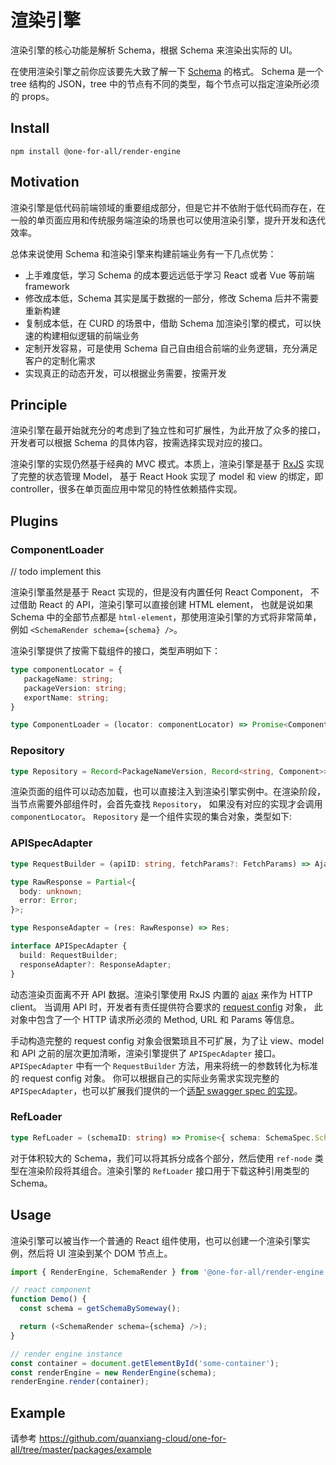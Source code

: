 # 渲染引擎

渲染引擎的核心功能是解析 Schema，根据 Schema 来渲染出实际的 UI。

在使用渲染引擎之前你应该要先大致了解一下 [Schema](https://github.com/quanxiang-cloud/one-for-all/tree/master/packages/schema-spec) 的格式。
Schema 是一个 tree 结构的 JSON，tree 中的节点有不同的类型，每个节点可以指定渲染所必须的 props。

## Install

```
npm install @one-for-all/render-engine
```

## Motivation

渲染引擎是低代码前端领域的重要组成部分，但是它并不依附于低代码而存在，在一般的单页面应用和传统服务端渲染的场景也可以使用渲染引擎，提升开发和迭代效率。

总体来说使用 Schema 和渲染引擎来构建前端业务有一下几点优势：

- 上手难度低，学习 Schema 的成本要远远低于学习 React 或者 Vue 等前端 framework
- 修改成本低，Schema 其实是属于数据的一部分，修改 Schema 后并不需要重新构建
- 复制成本低，在 CURD 的场景中，借助 Schema 加渲染引擎的模式，可以快速的构建相似逻辑的前端业务
- 定制开发容易，可是使用 Schema 自己自由组合前端的业务逻辑，充分满足客户的定制化需求
- 实现真正的动态开发，可以根据业务需要，按需开发

## Principle

渲染引擎在最开始就充分的考虑到了独立性和可扩展性，为此开放了众多的接口，开发者可以根据 Schema 的具体内容，按需选择实现对应的接口。

渲染引擎的实现仍然基于经典的 MVC 模式。本质上，渲染引擎是基于 [RxJS](https://rxjs.dev/) 实现了完整的状态管理 Model，
基于 React Hook 实现了 model 和 view 的绑定，即 controller，很多在单页面应用中常见的特性依赖插件实现。

## Plugins

### ComponentLoader

// todo implement this

渲染引擎虽然是基于 React 实现的，但是没有内置任何 React Component，
不过借助 React 的 API，渲染引擎可以直接创建 HTML element，
也就是说如果 Schema 中的全部节点都是 `html-element`，那使用渲染引擎的方式将非常简单，例如 `<SchemaRender schema={schema} />`。

渲染引擎提供了按需下载组件的接口，类型声明如下：

```typescript
type componentLocator = {
   packageName: string;
   packageVersion: string;
   exportName: string;
}

type ComponentLoader = (locator: componentLocator) => Promise<Component>
```

### Repository

```typescript
type Repository = Record<PackageNameVersion, Record<string, Component>>;
```

渲染页面的组件可以动态加载，也可以直接注入到渲染引擎实例中。在渲染阶段，当节点需要外部组件时，会首先查找 `Repository`，
如果没有对应的实现才会调用 `componentLocator`。 `Repository` 是一个组件实现的集合对象，类型如下:

### APISpecAdapter

```typescript
type RequestBuilder = (apiID: string, fetchParams?: FetchParams) => AjaxConfig | undefined;

type RawResponse = Partial<{
  body: unknown;
  error: Error;
}>;

type ResponseAdapter = (res: RawResponse) => Res;

interface APISpecAdapter {
  build: RequestBuilder;
  responseAdapter?: ResponseAdapter;
}
```

动态渲染页面离不开 API 数据。渲染引擎使用 RxJS 内置的 [ajax](https://rxjs.dev/api/ajax/ajax) 来作为 HTTP client。
当调用 API 时，开发者有责任提供符合要求的 [request config](https://github.com/quanxiang-cloud/one-for-all/blob/main/packages/api-spec-adapter/src/types.ts#L35) 对象，
此对象中包含了一个 HTTP 请求所必须的 Method, URL 和 Params 等信息。

手动构造完整的 request config 对象会很繁琐且不可扩展，为了让 view、model 和 API 之前的层次更加清晰，渲染引擎提供了 `APISpecAdapter` 接口。
`APISpecAdapter` 中有一个 `RequestBuilder` 方法，用来将统一的参数转化为标准的 request config 对象。
你可以根据自己的实际业务需求实现完整的 `APISpecAdapter`，也可以扩展我们提供的一个[适配 swagger spec 的实现](https://github.com/quanxiang-cloud/one-for-all/tree/main/packages/api-spec-adapter)。

### RefLoader

```typescript
type RefLoader = (schemaID: string) => Promise<{ schema: SchemaSpec.Schema; plugins?: Plugins }>;
```

对于体积较大的 Schema，我们可以将其拆分成各个部分，然后使用 `ref-node` 类型在渲染阶段将其组合。渲染引擎的 `RefLoader` 接口用于下载这种引用类型的 Schema。

## Usage

渲染引擎可以被当作一个普通的 React 组件使用，也可以创建一个渲染引擎实例，然后将 UI 渲染到某个 DOM 节点上。

```javascript
import { RenderEngine, SchemaRender } from '@one-for-all/render-engine';

// react component
function Demo() {
  const schema = getSchemaBySomeway();

  return (<SchemaRender schema={schema} />);
}

// render engine instance
const container = document.getElementById('some-container');
const renderEngine = new RenderEngine(schema);
renderEngine.render(container);

```

## Example

请参考 https://github.com/quanxiang-cloud/one-for-all/tree/master/packages/example
